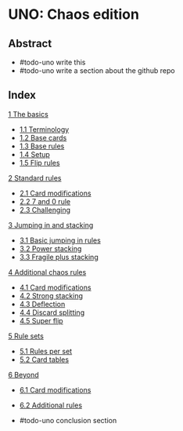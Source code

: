 # UNO: Chaos edition
## Abstract
- #todo-uno write this
- #todo-uno write a section about the github repo
## Index

[1 The basics](./docs/base-rules/index.md)
- [1.1 Terminology](./docs/base-rules/terminology.md)
- [1.2 Base cards](./docs/base-rules/cards.md)
- [1.3 Base rules](./docs/base-rules/base-rules.md)
- [1.4 Setup](./docs/base-rules/setup.md)
- [1.5 Flip rules](./docs/base-rules/flip.md)

[2 Standard rules](./docs/standard-rules/index.md)
- [2.1 Card modifications](./docs/standard-rules/card-mods.md)
- [2.2 7 and 0 rule](./docs/standard-rules/7-and-0.md)
- [2.3 Challenging](./docs/standard-rules/challenging.md)

[3 Jumping in and stacking](./docs/jumping-stacking/index.md)
- [3.1 Basic jumping in rules](./docs/jumping-stacking/basic-jumping.md)
- [3.2 Power stacking](./docs/jumping-stacking/power-stacking.md)
- [3.3 Fragile plus stacking](./docs/jumping-stacking/standard-stacking.md)

[4 Additional chaos rules](./docs/chaos-rules/index.md)
- [4.1 Card modifications](./docs/chaos-rules/card-mods.md)
- [4.2 Strong stacking](./docs/chaos-rules/strong-stacking.md)
- [4.3 Deflection](./docs/chaos-rules/deflection.md)
- [4.4 Discard splitting](./docs/chaos-rules/splitting.md)
- [4.5 Super flip](./docs/chaos-rules/super-flip.md)

[5 Rule sets](./docs/rule-sets/index.md)
- [5.1 Rules per set](./docs/rule-sets/rule-sets.md)
- [5.2 Card tables](./docs/rule-sets/card-tables.md)

[6 Beyond](./docs/extreme-rules/index.md)
- [6.1 Card modifications](./docs/extreme-rules/card-mods.md)
- [6.2 Additional rules](./docs/extreme-rules/additional-rules.md)

- #todo-uno conclusion section
